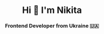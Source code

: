 
<h1 align="center">Hi 👋 I'm Nikita</h1>
<h3 align="center"><b>Frontend</b> Developer from Ukraine 🇺🇦</h3>
